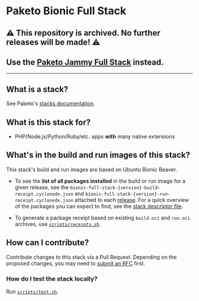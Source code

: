 # Paketo Bionic Full Stack

## ⚠️ This repository is archived. No further releases will be made! ⚠️

## Use the [Paketo Jammy Full Stack](https://github.com/paketo-buildpacks/jammy-full-stack) instead.

---

## What is a stack?
See Paketo's [stacks documentation](https://paketo.io/docs/concepts/stacks/).

## What is this stack for?
- PHP/Node.js/Python/Ruby/etc. apps **with** many native extensions

## What's in the build and run images of this stack?
This stack's build and run images are based on Ubuntu Bionic Beaver.

- To see the **list of all packages installed** in the build or run image for a given release,
see the `bionic-full-stack-{version}-build-receipt.cyclonedx.json` and 
`bionic-full-stack-{version}-run-receipt.cyclonedx.json` attached to each
[release](https://github.com/paketo-buildpacks/bionic-full-stack/releases). For a quick overview
of the packages you can expect to find, see the [stack descriptor file](stack/stack.toml).

- To generate a package receipt based on existing `build.oci` and `run.oci` archives, use [`scripts/receipts.sh`](scripts/receipts.sh).

## How can I contribute?
Contribute changes to this stack via a Pull Request. Depending on the proposed changes,
you may need to [submit an RFC](https://github.com/paketo-buildpacks/rfcs) first.

### How do I test the stack locally?
Run [`scripts/test.sh`](scripts/test.sh).
